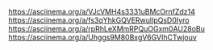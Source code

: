 https://asciinema.org/a/VJcVMH4s3331uBMcOrnfZdz14
https://asciinema.org/a/fs3qYhkGQVERwulIpQsD0Iyro
https://asciinema.org/a/rpRhLeXMmRPQuOGxm0AU28oBu
https://asciinema.org/a/Uhggs9M80BxgV6GVIhCTwjouv
